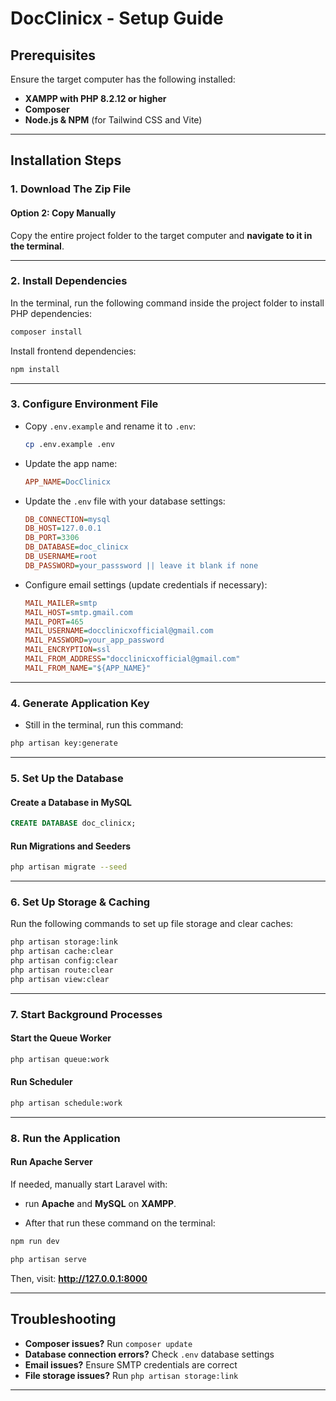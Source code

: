 # **DocClinicx - Setup Guide**

## **Prerequisites**

Ensure the target computer has the following installed:

-   **XAMPP with PHP 8.2.12 or higher**
-   **Composer**
-   **Node.js & NPM** (for Tailwind CSS and Vite)

---

## **Installation Steps**

### **1. Download The Zip File**

#### **Option 2: Copy Manually**

Copy the entire project folder to the target computer and **navigate to it in the terminal**.

---

### **2. Install Dependencies**

In the terminal, run the following command inside the project folder to install PHP dependencies:

```bash
composer install
```

Install frontend dependencies:

```bash
npm install
```

---

### **3. Configure Environment File**

-   Copy `.env.example` and rename it to `.env`:
    ```bash
    cp .env.example .env
    ```
-   Update the app name:
    ```ini
    APP_NAME=DocClinicx
    ```
-   Update the `.env` file with your database settings:
    ```ini
    DB_CONNECTION=mysql
    DB_HOST=127.0.0.1
    DB_PORT=3306
    DB_DATABASE=doc_clinicx
    DB_USERNAME=root
    DB_PASSWORD=your_passsword || leave it blank if none
    ```
-   Configure email settings (update credentials if necessary):
    ```ini
    MAIL_MAILER=smtp
    MAIL_HOST=smtp.gmail.com
    MAIL_PORT=465
    MAIL_USERNAME=docclinicxofficial@gmail.com
    MAIL_PASSWORD=your_app_password
    MAIL_ENCRYPTION=ssl
    MAIL_FROM_ADDRESS="docclinicxofficial@gmail.com"
    MAIL_FROM_NAME="${APP_NAME}"
    ```

---

### **4. Generate Application Key**

-   Still in the terminal, run this command:

```bash
php artisan key:generate
```

---

### **5. Set Up the Database**

#### **Create a Database in MySQL**

```sql
CREATE DATABASE doc_clinicx;
```

#### **Run Migrations and Seeders**

```bash
php artisan migrate --seed
```

---

### **6. Set Up Storage & Caching**

Run the following commands to set up file storage and clear caches:

```bash
php artisan storage:link
php artisan cache:clear
php artisan config:clear
php artisan route:clear
php artisan view:clear
```

---

### **7. Start Background Processes**

#### **Start the Queue Worker**

```bash
php artisan queue:work
```

#### **Run Scheduler**

```bash
php artisan schedule:work
```

---

### **8. Run the Application**

#### Run Apache Server

If needed, manually start Laravel with:

-   run **Apache** and **MySQL** on **XAMPP**.

-   After that run these command on the terminal:

```bash
npm run dev
```

```bash
php artisan serve
```

Then, visit: **http://127.0.0.1:8000**

---

## **Troubleshooting**

-   **Composer issues?** Run `composer update`
-   **Database connection errors?** Check `.env` database settings
-   **Email issues?** Ensure SMTP credentials are correct
-   **File storage issues?** Run `php artisan storage:link`

---
